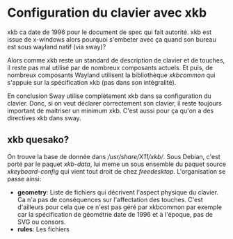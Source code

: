 # Configuration du clavier avec xkb

xkb ca date de 1996 pour le document de spec qui fait autorité. xkb est issue de x-windows alors pourquoi s'embeter avec ça quand son bureau est sous wayland natif (via sway)?

Alors comme xkb reste un standard de description de clavier et de touches, il reste pas mal utilisé par de nombreux composants actuels. Et puis, de nombreux composants Wayland utilisent la bibliothèque *xkbcommon* qui s'appuie sur la spécification xkb (pas dans son intégralité).

En conclusion Sway utilise complètement xkb dans sa configuration du clavier. Donc, si on veut déclarer correctement son clavier, il reste toujours important de maitriser un minimum xkb. C'est aussi pour ça qu'on a des directives xkb dans sway.

## xkb quesako?
On trouve la base de donnée dans */usr/share/X11/xkb/*. Sous Debian, c'est porté par le paquet *xkb-data*, lui meme un sous ensemble du paquet source *xkeyboard-config* qui vient tout droit de chez *freedesktop*.
L'organisation se passe ainsi:

* **geometry**: Liste de fichiers qui décrivent l'aspect physique du clavier. Ca n'a pas de conséquences sur l'affectation des touches. C'est d'ailleurs pour cela que ce n'est pas géré par xkbcommon par exemple car la spécification de géométrie date de 1996 et à l'époque, pas de SVG ou consors.
* **rules**: Les fichiers

